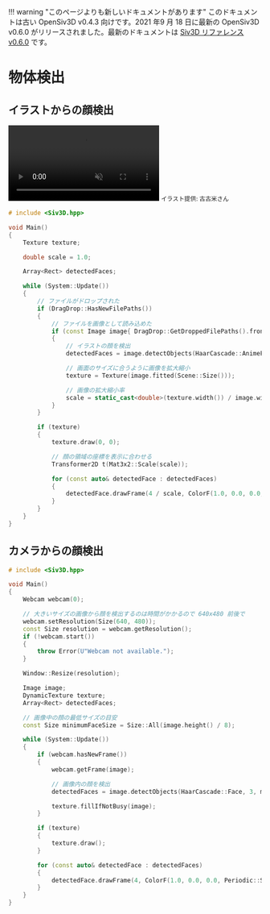 
!!! warning "このページよりも新しいドキュメントがあります"
	このドキュメントは古い OpenSiv3D v0.4.3 向けです。2021 年9 月 18 日に最新の OpenSiv3D v0.6.0 がリリースされました。最新のドキュメントは [Siv3D リファレンス v0.6.0](https://zenn.dev/reputeless/books/siv3d-documentation) です。

# 物体検出

## イラストからの顔検出
<video src="https://github.com/Siv3D/siv3d.docs.images/blob/master/reference/obj-detection/face-0.mp4?raw=true" autoplay loop muted></video>
<small>イラスト提供: 古古米さん</small>
```C++
# include <Siv3D.hpp>

void Main()
{
	Texture texture;

	double scale = 1.0;

	Array<Rect> detectedFaces;

	while (System::Update())
	{
		// ファイルがドロップされた
		if (DragDrop::HasNewFilePaths())
		{
			// ファイルを画像として読み込めた
			if (const Image image{ DragDrop::GetDroppedFilePaths().front().path })
			{
				// イラストの顔を検出
				detectedFaces = image.detectObjects(HaarCascade::AnimeFace);

				// 画面のサイズに合うように画像を拡大縮小
				texture = Texture(image.fitted(Scene::Size()));

				// 画像の拡大縮小率
				scale = static_cast<double>(texture.width()) / image.width();
			}
		}

		if (texture)
		{
			texture.draw(0, 0);

			// 顔の領域の座標を表示に合わせる
			Transformer2D t(Mat3x2::Scale(scale));

			for (const auto& detectedFace : detectedFaces)
			{
				detectedFace.drawFrame(4 / scale, ColorF(1.0, 0.0, 0.0, Periodic::Sine0_1(1.5s)));
			}
		}
	}
}
```


## カメラからの顔検出

```C++
# include <Siv3D.hpp>

void Main()
{
	Webcam webcam(0);

	// 大きいサイズの画像から顔を検出するのは時間がかかるので 640x480 前後で
	webcam.setResolution(Size(640, 480));
	const Size resolution = webcam.getResolution();
	if (!webcam.start())
	{
		throw Error(U"Webcam not available.");
	}

	Window::Resize(resolution);

	Image image;
	DynamicTexture texture;
	Array<Rect> detectedFaces;

	// 画像中の顔の最低サイズの目安
	const Size minimumFaceSize = Size::All(image.height() / 8);

	while (System::Update())
	{
		if (webcam.hasNewFrame())
		{
			webcam.getFrame(image);

			// 画像内の顔を検出
			detectedFaces = image.detectObjects(HaarCascade::Face, 3, minimumFaceSize);

			texture.fillIfNotBusy(image);
		}

		if (texture)
		{
			texture.draw();
		}

		for (const auto& detectedFace : detectedFaces)
		{
			detectedFace.drawFrame(4, ColorF(1.0, 0.0, 0.0, Periodic::Sine0_1(1.5s)));
		}
	}
}
```

